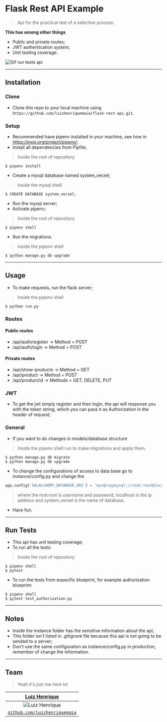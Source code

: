 # Flask Rest API Example
> Api for the practical test of a selective process.

**This has among other things**
- Public and private routes;
- JWT authentication system;
- Unit testing coverage.

![Gif run tests api](https://github.com/luizhenriquemaia/system-verzel/raw/master/readme-media/pytest_example.gif "Gif run tests api")

---

## Installation

### Clone

- Clone this repo to your local machine using `https://github.com/luizhenriquemaia/flask-rest-api.git`.

### Setup

- Recommended have pipenv installed in your machine, see how in https://pypi.org/project/pipenv/;
- Install all dependencies from Pipfile;
> Inside the root of repository
```shell
$ pipenv install
```
- Create a mysql database named system_verzel;
> Inside the mysql shell
```shell
$ CREATE DATABASE system_verzel;
```
- Run the mysql server;
- Activate pipenv;
> Inside the root of repository
```shell
$ pipenv shell
```
- Run the migrations.
> Inside the pipenv shell
```shell
$ python manage.py db upgrade
```

---

## Usage
- To make requests, run the flask server;
> Inside the pipenv shell
```shell
$ python run.py
```

### Routes
#### Public routes
 - /api/auth/register -> Method = POST
 - /api/auth/login -> Method = POST

#### Private routes
- /api/show-products -> Method = GET
- /api/product -> Method = POST
- /api/product/id -> Methods = GET, DELETE, PUT

### JWT
- To get the jwt simply register and then login, the api will response you with the token string, which you can pass it as Authorization in the header of request;

### General
- If you want to do changes in models/database structure
> Inside the pipenv shell run to make migrations and apply them.
```shell
$ python manage.py db migrate
$ python manage.py db upgrade
```
- To change the configurations of access to data base go to instance/config.py and change the 
```python
app.config['SQLALCHEMY_DATABASE_URI'] = 'mysql+pymysql://root:root@localhost/system_verzel'
```
> where the root:root is username and password, localhost is the ip address and system_verzel is the name of database.
- Have fun.

---

## Run Tests
- This api has unit testing coverage;
- To run all the tests:
> Inside the root of repository
```shell
$ pipenv shell
$ pytest
```
- To run the tests from expecific blueprint, for example authorization blueprint:
```shell
$ pipenv shell
$ pytest test_authorization.py
```

---

## Notes
- Inside the instance folder has the sensitive information about the api;
- This folder isn't listed in .gitignore file because this api is not going to be sended to a server;
- Don't use the same configuration as instance/config.py in production, remember of change the information.

---

## Team
> Yeah it's just me here lol

| <a href="https://github.com/luizhenriquemaia" target="_blank">**Luiz Henrique**</a> |
| :---:|
| ![Luiz Henrique](https://avatars1.githubusercontent.com/u/26177048?s=200&u=1deb4b3947a75f8baca3123f6a23e8a803f53493&v=4) |
| <a href="https://github.com/luizhenriquemaia" target="_blank">`github.com/luizhenriquemaia`</a> |
